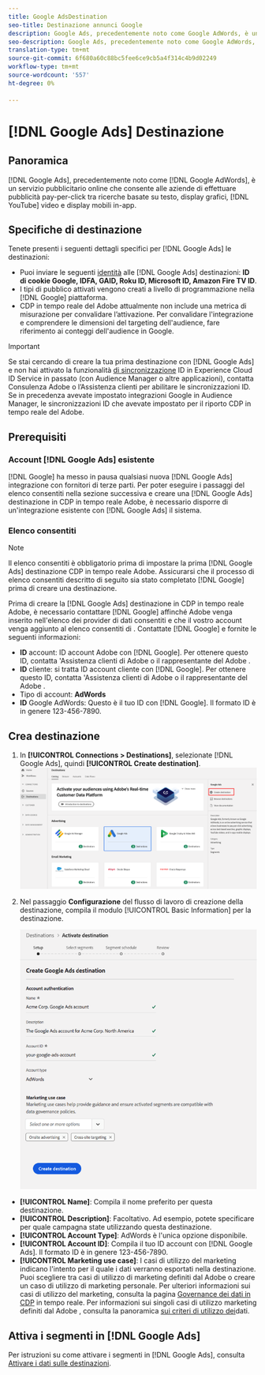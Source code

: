```yaml
---
title: Google AdsDestination
seo-title: Destinazione annunci Google
description: Google Ads, precedentemente noto come Google AdWords, è un servizio pubblicitario online che consente alle aziende di pagare per clic pubblicità tra ricerche basate su testo, display grafici, video YouTube e display mobili in-app.
seo-description: Google Ads, precedentemente noto come Google AdWords, è un servizio pubblicitario online che consente alle aziende di pagare per clic pubblicità tra ricerche basate su testo, display grafici, video YouTube e display mobili in-app.
translation-type: tm+mt
source-git-commit: 6f680a60c88bc5fee6ce9cb5a4f314c4b9d02249
workflow-type: tm+mt
source-wordcount: '557'
ht-degree: 0%

---
```



# [!DNL Google Ads] Destinazione

## Panoramica

[!DNL Google Ads], precedentemente noto come [!DNL Google AdWords], è un servizio pubblicitario online che consente alle aziende di effettuare pubblicità pay-per-click tra ricerche basate su testo, display grafici, [!DNL YouTube] video e display mobili in-app.

## Specifiche di destinazione

Tenete presenti i seguenti dettagli specifici per [!DNL Google Ads] le destinazioni:

* Puoi inviare le seguenti [identità](../../identity-service/namespaces.md) alle [!DNL Google Ads] destinazioni: **ID di cookie Google, IDFA, GAID, Roku ID, Microsoft ID,  Amazon Fire TV ID**.
* I tipi di pubblico attivati vengono creati a livello di programmazione nella [!DNL Google] piattaforma.
*  CDP in tempo reale del Adobe attualmente non include una metrica di misurazione per convalidare l’attivazione. Per convalidare l&#39;integrazione e comprendere le dimensioni del targeting dell&#39;audience, fare riferimento ai conteggi dell&#39;audience in Google.

>[!IMPORTANT]
>
>Se stai cercando di creare la tua prima destinazione con [!DNL Google Ads] e non hai attivato la funzionalità [di sincronizzazione](https://docs.adobe.com/content/help/en/id-service/using/id-service-api/methods/idsync.html) ID in  Experience Cloud ID Service in passato (con  Audience Manager o altre applicazioni), contatta  Consulenza Adobe o l’Assistenza clienti per abilitare le sincronizzazioni ID. Se in precedenza avevate impostato integrazioni Google in  Audience Manager, le sincronizzazioni ID che avevate impostato per il riporto  CDP in tempo reale del Adobe.

## Prerequisiti

### Account [!DNL Google Ads] esistente

[!DNL Google] ha messo in pausa qualsiasi nuova [!DNL Google Ads] integrazione con fornitori di terze parti. Per poter eseguire i passaggi del elenco consentiti  nella sezione successiva e creare una [!DNL Google Ads] destinazione in  CDP in tempo reale Adobe, è necessario disporre di un&#39;integrazione esistente con [!DNL Google Ads] il sistema.

### Elenco consentiti 

>[!NOTE]
>
>Il elenco consentiti  è obbligatorio prima di impostare la prima [!DNL Google Ads] destinazione  CDP in tempo reale Adobe. Assicurarsi che il processo di elenco consentiti  descritto di seguito sia stato completato [!DNL Google] prima di creare una destinazione.

Prima di creare la [!DNL Google Ads] destinazione in CDP in tempo reale  Adobe, è necessario contattare [!DNL Google] affinché  Adobe venga inserito nell&#39;elenco dei provider di dati consentiti e che il vostro account venga aggiunto al elenco consentiti di . Contattate [!DNL Google] e fornite le seguenti informazioni:

* **ID** account:  ID account  Adobe con [!DNL Google]. Per ottenere questo ID, contatta &#39;Assistenza clienti di Adobe o il rappresentante del Adobe .
* **ID** cliente: si tratta  ID account  cliente con [!DNL Google]. Per ottenere questo ID, contatta &#39;Assistenza clienti di Adobe o il rappresentante del Adobe .
* Tipo di account: **AdWords**
* **ID** Google AdWords: Questo è il tuo ID con [!DNL Google]. Il formato ID è in genere 123-456-7890.

## Crea destinazione

1. In **[!UICONTROL Connections > Destinations]**, selezionate [!DNL Google Ads], quindi **[!UICONTROL Create destination]**.
   ![Destinazione di Connect Google Ads](/help/rtcdp/destinations/assets/google-2-destination.png)

2. Nel passaggio **Configurazione** del flusso di lavoro di creazione della destinazione, compila il modulo [!UICONTROL Basic Information] per la destinazione. <br>

   ![Informazioni di base Google Ads](/help/rtcdp/destinations/assets/google-2-destination-setup-step.png)
* **[!UICONTROL Name]**: Compila il nome preferito per questa destinazione.
* **[!UICONTROL Description]**: Facoltativo. Ad esempio, potete specificare per quale campagna state utilizzando questa destinazione.
* **[!UICONTROL Account Type]**: AdWords è l&#39;unica opzione disponibile.
* **[!UICONTROL Account ID]**: Compila il tuo ID account con [!DNL Google Ads]. Il formato ID è in genere 123-456-7890.
* **[!UICONTROL Marketing use case]**: I casi di utilizzo del marketing indicano l&#39;intento per il quale i dati verranno esportati nella destinazione. Puoi scegliere tra  casi di utilizzo di marketing definiti dal Adobe o creare un caso di utilizzo di marketing personale. Per ulteriori informazioni sui casi di utilizzo del marketing, consulta la pagina [Governance dei dati in CDP](/help/rtcdp/privacy/data-governance-overview.md#destinations) in tempo reale. Per informazioni sui singoli casi di utilizzo marketing definiti dal Adobe , consulta la panoramica [sui criteri di utilizzo dei](/help/data-governance/policies/overview.md#core-actions)dati.

## Attiva i segmenti in [!DNL Google Ads]

Per istruzioni su come attivare i segmenti in [!DNL Google Ads], consulta [Attivare i dati sulle destinazioni](/help/rtcdp/destinations/activate-destinations.md).

